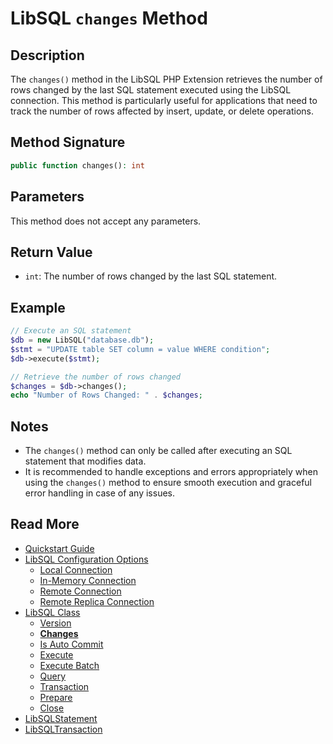 # LibSQL `changes` Method

## Description

The `changes()` method in the LibSQL PHP Extension retrieves the number of rows changed by the last SQL statement executed using the LibSQL connection. This method is particularly useful for applications that need to track the number of rows affected by insert, update, or delete operations.

## Method Signature

```php
public function changes(): int
```

## Parameters

This method does not accept any parameters.

## Return Value

- `int`: The number of rows changed by the last SQL statement.

## Example

```php
// Execute an SQL statement
$db = new LibSQL("database.db");
$stmt = "UPDATE table SET column = value WHERE condition";
$db->execute($stmt);

// Retrieve the number of rows changed
$changes = $db->changes();
echo "Number of Rows Changed: " . $changes;
```

## Notes

- The `changes()` method can only be called after executing an SQL statement that modifies data.
- It is recommended to handle exceptions and errors appropriately when using the `changes()` method to ensure smooth execution and graceful error handling in case of any issues.

## Read More

- [Quickstart Guide](quick-start.md)
- [LibSQL Configuration Options](000-configuration.md)
    - [Local Connection](001-local-connection.md)
    - [In-Memory Connection](002-memory-connection.md)
    - [Remote Connection](003-remote-connection.md)
    - [Remote Replica Connection](004-remote-replica-connection.md)
- [LibSQL Class](005-LibSQL-class.md)
    - [Version](006-version.md)
    - **[Changes](007-changes.md)**
    - [Is Auto Commit](008-isAutocommit.md)
    - [Execute](009-execute.md)
    - [Execute Batch](010-executeBatch.md)
    - [Query](011-query.md)
    - [Transaction](012-transaction.md)
    - [Prepare](013-prepare.md)
    - [Close](014-close.md)
- [LibSQLStatement](015-LibSQLStatement.md)
- [LibSQLTransaction](016-LibSQLTransaction.md)
